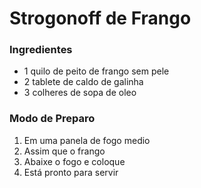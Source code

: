 # Strogonoff de Frango

### Ingredientes
 - 1 quilo de peito de frango sem pele
 - 2 tablete de caldo de galinha
 - 3 colheres de sopa de oleo

### Modo de Preparo
1. Em uma panela de fogo medio
2. Assim que o frango
3. Abaixe o fogo e coloque
3. Está pronto para servir
